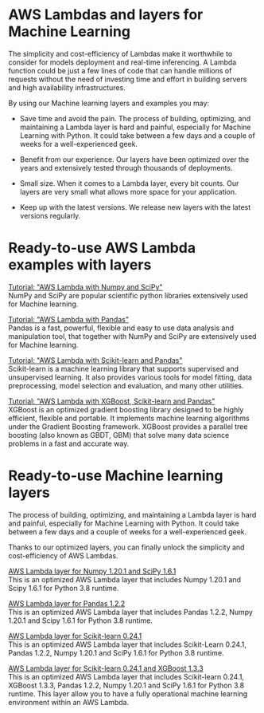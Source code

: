# AWS Lambdas and layers for Machine Learning

The simplicity and cost-efficiency of Lambdas make it worthwhile to consider for models deployment and real-time inferencing. A Lambda function could be just a few lines of code that can handle millions of requests without the need of investing time and effort in building servers and high availability infrastructures.

By using our Machine learning layers and examples you may:

* Save time and avoid the pain. The process of building, optimizing, and maintaining a Lambda layer is hard and painful, especially for Machine Learning with Python. It could take between a few days and a couple of weeks for a well-experienced geek.

* Benefit from our experience. Our layers have been optimized over the years and extensively tested through thousands of deployments.

* Small size. When it comes to a Lambda layer, every bit counts. Our layers are very small what allows more space for your application.

* Keep up with the latest versions. We release new layers with the latest versions regularly.

# Ready-to-use AWS Lambda examples with layers

[Tutorial: "AWS Lambda with Numpy and SciPy"](https://github.com/mlpacks/aws-lambda-numpy)   
NumPy and SciPy are popular scientific python libraries extensively used for Machine learning.

[Tutorial: "AWS Lambda with Pandas"](https://github.com/mlpacks/aws-lambda-pandas)   
Pandas is a fast, powerful, flexible and easy to use data analysis and manipulation tool, that together with NumPy and SciPy are extensively used for Machine learning.

[Tutorial: "AWS Lambda with Scikit-learn and Pandas"](https://github.com/mlpacks/aws-lambda-scikit-learn)  
  Scikit-learn is a machine learning library that supports supervised and unsupervised learning. It also provides various tools for model fitting, data preprocessing, model selection and evaluation, and many other utilities.

[Tutorial: "AWS Lambda with XGBoost, Scikit-learn and Pandas"](https://github.com/mlpacks/aws-lambda-xgboost)   
XGBoost is an optimized gradient boosting library designed to be highly efficient, flexible and portable. It implements machine learning algorithms under the Gradient Boosting framework. XGBoost provides a parallel tree boosting (also known as GBDT, GBM) that solve many data science problems in a fast and accurate way.

# Ready-to-use Machine learning layers
The process of building, optimizing, and maintaining a Lambda layer is hard and painful, especially for Machine Learning with Python. It could take between a few days and a couple of weeks for a well-experienced geek.

Thanks to our optimized layers, you can finally unlock the simplicity and cost-efficiency of AWS Lambdas.

[AWS Lambda layer for Numpy 1.20.1 and SciPy 1.6.1](https://www.mlpacks.com/layers/1/aws-lambda-numpy-scipy-python38-layer/free)  
This is an optimized AWS Lambda layer that includes Numpy 1.20.1 and Scipy 1.6.1 for Python 3.8 runtime.

[AWS Lambda layer for Pandas 1.2.2](https://www.mlpacks.com/layers/2/aws-lambda-pandas-numpy-scipy-python38-layer)  
This is an optimized AWS Lambda layer that includes Pandas 1.2.2, Numpy 1.20.1 and Scipy 1.6.1 for Python 3.8 runtime.  
  
[AWS Lambda layer for Scikit-learn 0.24.1](https://www.mlpacks.com/layers/3/aws-lambda-scikit-learn-numpy-scipy-python38-layer)  
This is an optimized AWS Lambda layer that includes Scikit-Learn 0.24.1, Pandas 1.2.2, Numpy 1.20.1 and SciPy 1.6.1 for Python 3.8 runtime.
  
[AWS Lambda layer for Scikit-learn 0.24.1 and XGBoost 1.3.3](https://www.mlpacks.com/layers/4/aws-lambda-scikit-learn-xgboost-numpy-scipy-python38-layer)  
This is an optimized AWS Lambda layer that includes Scikit-learn 0.24.1, XGBoost 1.3.3, Pandas 1.2.2, Numpy 1.20.1 and SciPy 1.6.1 for Python 3.8 runtime. This layer allow you to have a fully operational machine learning environment within an AWS Lambda.
